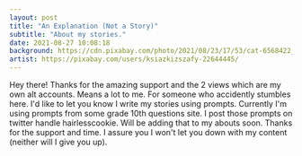 ```yaml
---
layout: post
title: "An Explanation (Not a Story)"
subtitle: "About my stories."
date: 2021-08-27 10:08:18
background: https://cdn.pixabay.com/photo/2021/08/23/17/53/cat-6568422_960_720.jpg
artist: https://pixabay.com/users/ksiazkizszafy-22644445/
---
```

Hey there! Thanks for the amazing support and the 2 views which are my own alt accounts. Means a lot to me. For someone who accidently stumbles here. I'd like to let you know I write my stories using prompts. Currently I'm using prompts from some grade 10th questions site. I post those prompts on twitter handle hairlesscookie. Will be adding that to my abouts soon. Thanks for the support and time. I assure you I won't let you down with my content (neither will I give you up).
